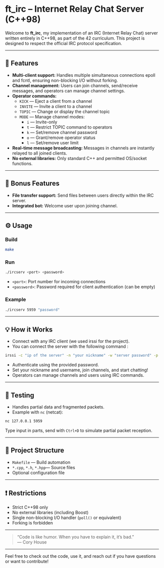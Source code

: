 # ft_irc – Internet Relay Chat Server (C++98)

Welcome to **ft_irc**, my implementation of an IRC (Internet Relay Chat) server written entirely in C++98, as part of the 42 curriculum. This project is designed to respect the official IRC protocol specification.

---

## 🚀 Features

- **Multi-client support:** Handles multiple simultaneous connections epoll and fcntl, ensuring non-blocking I/O without forking.
- **Channel management:** Users can join channels, send/receive messages, and operators can manage channel settings.
- **Operator commands:**  
  - `KICK` — Eject a client from a channel  
  - `INVITE` — Invite a client to a channel  
  - `TOPIC` — Change or display the channel topic  
  - `MODE` — Manage channel modes:  
    - `i` — Invite-only  
    - `t` — Restrict TOPIC command to operators  
    - `k` — Set/remove channel password  
    - `o` — Grant/remove operator status  
    - `l` — Set/remove user limit  
- **Real-time message broadcasting:** Messages in channels are instantly relayed to all joined clients.
- **No external libraries:** Only standard C++ and permitted OS/socket functions.

---

## 🌟 Bonus Features

- **File transfer support:** Send files between users directly within the IRC server.
- **Integrated bot:** Welcome user upon joining channel.

---

## ⚙️ Usage

### Build

```bash
make
```

### Run

```bash
./ircserv <port> <password>
```
- `<port>`: Port number for incoming connections
- `<password>`: Password required for client authentication (can be empty)

### Example

```bash
./ircserv 5959 "password"
```

---

## 💡 How it Works

- Connect with any IRC client (we used irssi for the project).
- You can connect the server with the following command :
```bash
irssi -c "ip of the server" -n "your nickname" -w "server password" -p "server port"
```
- Authenticate using the provided password.
- Set your nickname and username, join channels, and start chatting!
- Operators can manage channels and users using IRC commands.

---

## 🧪 Testing

- Handles partial data and fragmented packets.
- Example with `nc` (netcat):

```bash
nc 127.0.0.1 5959
```
Type input in parts, send with `Ctrl+D` to simulate partial packet reception.

---

## 📁 Project Structure

- `Makefile` — Build automation
- `*.cpp`, `*.h`, `*.hpp`— Source files
- Optional configuration file

---

## ❗ Restrictions

- Strict C++98 only
- No external libraries (including Boost)
- Single non-blocking I/O handler (`poll()` or equivalent)
- Forking is forbidden

---


> “Code is like humor. When you have to explain it, it’s bad.”  
> — Cory House

---

Feel free to check out the code, use it, and reach out if you have questions or want to contribute!
